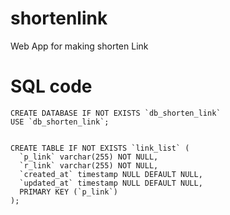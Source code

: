 # shortenlink

Web App for making shorten Link

# SQL code

```
CREATE DATABASE IF NOT EXISTS `db_shorten_link`
USE `db_shorten_link`;


CREATE TABLE IF NOT EXISTS `link_list` (
  `p_link` varchar(255) NOT NULL,
  `r_link` varchar(255) NOT NULL,
  `created_at` timestamp NULL DEFAULT NULL,
  `updated_at` timestamp NULL DEFAULT NULL,
  PRIMARY KEY (`p_link`)
);

```
